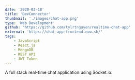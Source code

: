 ```yaml
---
date: '2020-03-18'
title: 'DevConnector'
thumbnail: './images/chat-app.png'
type: 'Web Development'
github: 'https://github.com/tylrtnguyen/realtime-chat-app'
external: 'https://chat-app-frontend.now.sh/'
tags:
    - JavaScript
    - React.js
    - MongoDB
    - REST API
    - JWT Token
---
```


A full stack real-time chat application using Socket.io.